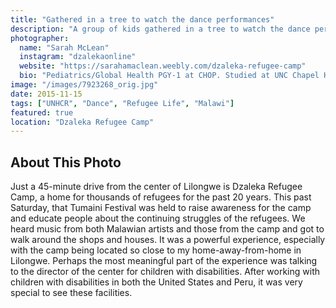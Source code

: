 ```yaml
---
title: "Gathered in a tree to watch the dance performances"
description: "A group of kids gathered in a tree to watch the dance performances"
photographer:
  name: "Sarah McLean"
  instagram: "dzalekaonline"
  website: "https://sarahamaclean.weebly.com/dzaleka-refugee-camp"
  bio: "Pediatrics/Global Health PGY-1 at CHOP. Studied at UNC Chapel Hill, with experiences in Chile, Peru, and Malawi. Passionate about public health, asylum seeker advocacy, and child mental health. Loves hiking, cross-stitching, thrift shopping, and traveling."
image: "/images/7923268_orig.jpg"
date: 2015-11-15
tags: ["UNHCR", "Dance", "Refugee Life", "Malawi"]
featured: true
location: "Dzaleka Refugee Camp"
---
```


## About This Photo

Just a 45-minute drive from the center of Lilongwe is Dzaleka Refugee Camp, a home for thousands of refugees for the past 20 years. This past Saturday, that Tumaini Festival was held to raise awareness for the camp and educate people about the continuing struggles of the refugees. We heard music from both Malawian artists and those from the camp and got to walk around the shops and houses. It was a powerful experience, especially with the camp being located so close to my home-away-from-home in Lilongwe. Perhaps the most meaningful part of the experience was talking to the director of the center for children with disabilities. After working with children with disabilities in both the United States and Peru, it was very special to see these facilities. 

